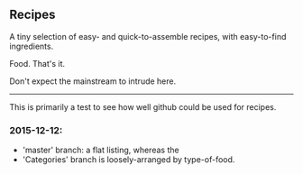 ## Recipes

A tiny selection of easy- and quick-to-assemble recipes, with easy-to-find ingredients. 

Food. That's it.

Don't expect the mainstream to intrude here.

---- 

This is primarily a test to see how well github could be used for recipes.

### 2015-12-12:

* 'master' branch: a flat listing, whereas the
* 'Categories' branch is loosely-arranged by type-of-food.
